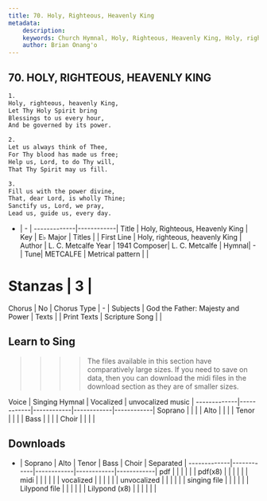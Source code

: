 ```yaml
---
title: 70. Holy, Righteous, Heavenly King
metadata:
    description: 
    keywords: Church Hymnal, Holy, Righteous, Heavenly King, Holy, righteous, heavenly King, 
    author: Brian Onang'o
---
```



## 70. HOLY, RIGHTEOUS, HEAVENLY KING

```txt
1.
Holy, righteous, heavenly King, 
Let Thy Holy Spirit bring 
Blessings to us every hour, 
And be governed by its power. 

2.
Let us always think of Thee, 
For Thy blood has made us free; 
Help us, Lord, to do Thy will, 
That Thy Spirit may us fill. 

3.
Fill us with the power divine, 
That, dear Lord, is wholly Thine; 
Sanctify us, Lord, we pray, 
Lead us, guide us, every day.

```

- |   -  |
-------------|------------|
Title | Holy, Righteous, Heavenly King |
Key | E♭ Major |
Titles |  |
First Line | Holy, righteous, heavenly King |
Author | L. C. Metcalfe
Year | 1941
Composer| L. C. Metcalfe |
Hymnal|  - |
Tune| METCALFE |
Metrical pattern | |
# Stanzas | 3 |
Chorus | No |
Chorus Type | - |
Subjects | God the Father: Majesty and Power |
Texts |  |
Print Texts | 
Scripture Song |  |
  
## Learn to Sing

>>>> The files available in this section have comparatively large sizes. If you need to save on data, then you can download the midi files in the download section as they are of smaller sizes.

Voice |  Singing Hymnal | Vocalized | unvocalized music |
-------------|------------|------------|------------|------------|
Soprano | | | |
Alto | | | |
Tenor | | | |
Bass | | | |
Choir | | | |

## Downloads

- |  Soprano | Alto | Tenor | Bass | Choir | Separated |
-------------|------------|------------|------------|------------|
pdf | | | | | |
pdf(x8) | | | | | |
midi | | | | | |
vocalized | | | | | |
unvocalized | | | | | |
singing file | | | | | |
Lilypond file | | | | | |
Lilypond (x8) | | | | | |
  